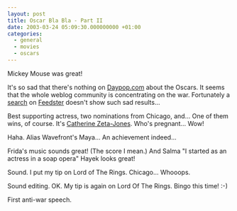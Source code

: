 ```yaml
---
layout: post
title: Oscar Bla Bla - Part II
date: 2003-03-24 05:09:30.000000000 +01:00
categories:
  - general
  - movies
  - oscars
---
```


Mickey Mouse was great!

It's so sad that there's nothing on [Daypop.com](http://www.daypop.com) about the Oscars. It seems that the whole weblog community is concentrating on the war. Fortunately a [search](http://www.feedster.com/search.php?hl=en&ie=ISO-8859-1&q=oscar&btnG=Search) on [Feedster](http://www.feedster.com) doesn't show such sad results...

Best supporting actress, two nominations from Chicago, and... One of them wins, of course. It's [Catherine Zeta-Jones](http://us.imdb.com/Name?Zeta-Jones%2C+Catherine). Who's pregnant... Wow!

Haha. Alias Wavefront's Maya... An achievement indeed...

Frida's music sounds great! (The score I mean.) And Salma "I started as an actress in a soap opera" Hayek looks great!

Sound. I put my tip on Lord of The Rings. Chicago... Whooops.

Sound editing. OK. My tip is again on Lord Of The Rings. Bingo this time! :-)

First anti-war speech.
